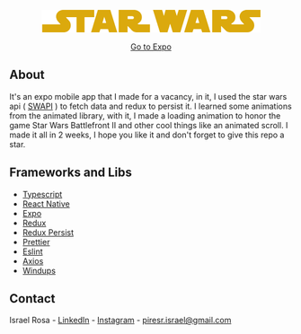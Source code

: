 <p align="center">
  <img src="./assets/icon.png"  href="https://expo.io/@rael/projects/swapp"/>
</p>

<p align="center">
  <a href="https://expo.io/@rael/projects/swapp">Go to Expo</a>
</p>

## About
It's an expo mobile app that I made for a vacancy, in it, I used the star wars api ( [SWAPI](https://swapi.dev/) ) to fetch data and redux to persist it. I learned some
animations from the animated library, with it, I made a loading animation to honor the game Star Wars Battlefront II and other cool things like an 
animated scroll. I made it all in 2 weeks, I hope you like it and don't forget to give this repo a star. 

## Frameworks and Libs
- [Typescript](https://www.typescriptlang.org/)
- [React Native](https://reactnative.dev/)
- [Expo](https://expo.io/)
- [Redux](https://redux.js.org/)
- [Redux Persist](https://github.com/rt2zz/redux-persist)
- [Prettier](https://prettier.io/)
- [Eslint](https://eslint.org/)
- [Axios](https://github.com/axios/axios)
- [Windups](https://windups.gwil.co/)

## Contact
Israel Rosa - [LinkedIn](https://www.linkedin.com/in/piresr-israel/) - [Instagram](https://www.instagram.com/israelp.rosa/) - piresr.israel@gmail.com
